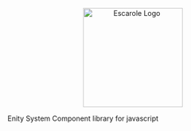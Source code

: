 <p align="center">
  <img width="200" src="https://github.com/Ezbob/Escarole/docs/logo.png" alt="Escarole Logo">
</p>

Enity System Component library for javascript
